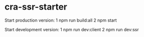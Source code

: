 # cra-ssr-starter

Start production version:
1 npm run build:all
2 npm start

Start development version: 
1 npm run dev:client
2 npm run dev:ssr
